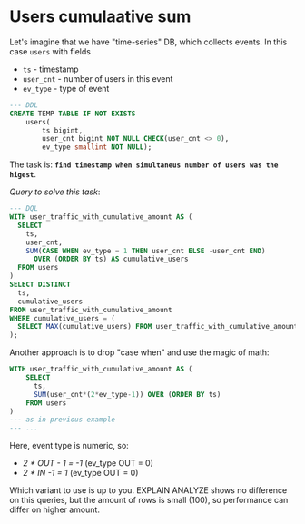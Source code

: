 # Users cumulaative sum
Let's imagine that we have "time-series" DB, which collects events. In this case `users` with fields
- `ts` - timestamp
- `user_cnt` - number of users in this event
- `ev_type` - type of event

```sql
--- DDL
CREATE TEMP TABLE IF NOT EXISTS
    users(
        ts bigint,
        user_cnt bigint NOT NULL CHECK(user_cnt <> 0),
        ev_type smallint NOT NULL);
```

The task is: **`find timestamp when simultaneus number of users was the higest`**.

*Query to solve this task*:

```sql
--- DQL
WITH user_traffic_with_cumulative_amount AS (
  SELECT
    ts,
    user_cnt,
    SUM(CASE WHEN ev_type = 1 THEN user_cnt ELSE -user_cnt END)
      OVER (ORDER BY ts) AS cumulative_users
  FROM users
)
SELECT DISTINCT
  ts,
  cumulative_users
FROM user_traffic_with_cumulative_amount
WHERE cumulative_users = (
  SELECT MAX(cumulative_users) FROM user_traffic_with_cumulative_amount
);
```
Another approach is to drop "case when" and use the magic of math:
```sql
WITH user_traffic_with_cumulative_amount AS (
    SELECT
      ts, 
      SUM(user_cnt*(2*ev_type-1)) OVER (ORDER BY ts)
    FROM users
)
--- as in previous example
--- ...
```
Here, event type is numeric, so:
- *2 \* OUT - 1 = -1* (ev_type OUT = 0)
- *2 * IN -1 = 1* (ev_type OUT = 0)

Which variant to use is up to you. EXPLAIN ANALYZE shows no difference on this queries, but the amount of rows is small (100), so performance can differ on higher amount.

